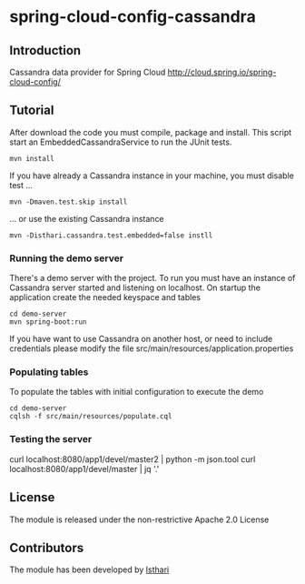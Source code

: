 # spring-cloud-config-cassandra

## Introduction
Cassandra data provider for Spring Cloud http://cloud.spring.io/spring-cloud-config/

## Tutorial
After download the code you must compile, package and install. This script start an EmbeddedCassandraService to run the JUnit tests.

```
mvn install
```

If you have already a Cassandra instance in your machine, you must disable test ...

```
mvn -Dmaven.test.skip install
```

... or use the existing Cassandra instance
```
mvn -Disthari.cassandra.test.embedded=false instll
```

### Running the demo server
There's a demo server with the project. To run you must have an instance of Cassandra server started and listening on localhost. On startup the application create the needed keyspace and tables

```
cd demo-server
mvn spring-boot:run
```

If you have want to use Cassandra on another host, or need to include credentials please modify the file src/main/resources/application.properties

### Populating tables
To populate the tables with initial configuration to execute the demo

```
cd demo-server
cqlsh -f src/main/resources/populate.cql
```

### Testing the server
curl localhost:8080/app1/devel/master2 | python -m json.tool
curl localhost:8080/app1/devel/master | jq '.'

## License

The module is released under the non-restrictive Apache 2.0 License

## Contributors

The module has been developed by [Isthari](http://www.isthari.net)
